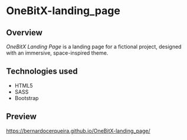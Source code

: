 # OneBitX-landing_page

## Overview
*OneBitX Landing Page* is a landing page for a fictional project, designed with an immersive, space-inspired theme.
 
## Technologies used
* HTML5
* SASS
* Bootstrap

## Preview
https://bernardocerqueira.github.io/OneBitX-landing_page/
